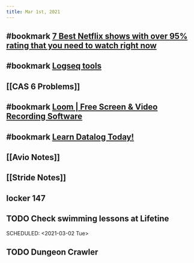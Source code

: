 ```yaml
---
title: Mar 1st, 2021
---
```


## #bookmark [7 Best Netflix shows with over 95% rating that you need to watch right now](https://www.gqindia.com/binge-watch/collection/best-netflix-shows-with-over-95-rating-that-you-need-to-watch-right-now/)
## #bookmark [Logseq tools](https://piotrsss.github.io/logseq-tools/public/)
## [[CAS  6 Problems]]
## #bookmark [Loom | Free Screen &amp; Video Recording Software](https://www.loom.com/share/0fa21098287740fa9e0091377eb07165)
## #bookmark [Learn Datalog Today!](http://www.learndatalogtoday.org/chapter/2)
## [[Avio Notes]]
## [[Stride Notes]]
## locker 147
## TODO Check swimming lessons at Lifetine
SCHEDULED: <2021-03-02 Tue>
## TODO Dungeon Crawler
